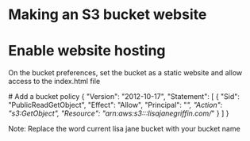 # Making an S3 bucket website

# Enable website hosting

On the bucket preferences, set the bucket as a static website and allow access to the index.html file

# Add a bucket policy
    {
        "Version": "2012-10-17",
        "Statement": [
            {
                "Sid": "PublicReadGetObject",
                "Effect": "Allow",
                "Principal": "*",
                "Action": "s3:GetObject",
                "Resource": "arn:aws:s3:::lisajanegriffin.com/*"
            }
        ]
    }

Note: Replace the word current lisa jane bucket with your bucket name